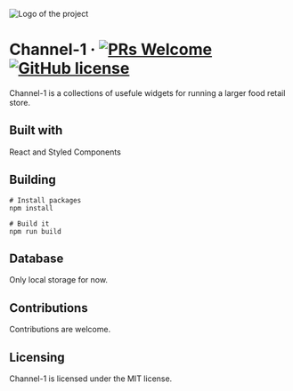 ![Logo of the project](./src/images/logo.png)

# Channel-1 &middot; [![PRs Welcome](https://img.shields.io/badge/PRs-welcome-brightgreen.svg?style=flat-square)](http://makeapullrequest.com) [![GitHub license](https://img.shields.io/badge/license-MIT-blue.svg?style=flat-square)](https://github.com/your/your-project/blob/master/LICENSE)

Channel-1 is a collections of usefule widgets for running a larger food retail store.

## Built with
React and Styled Components

## Building

```shell
# Install packages
npm install

# Build it
npm run build
```

## Database
Only local storage for now.

## Contributions
Contributions are welcome.

## Licensing
Channel-1 is licensed under the MIT license.

